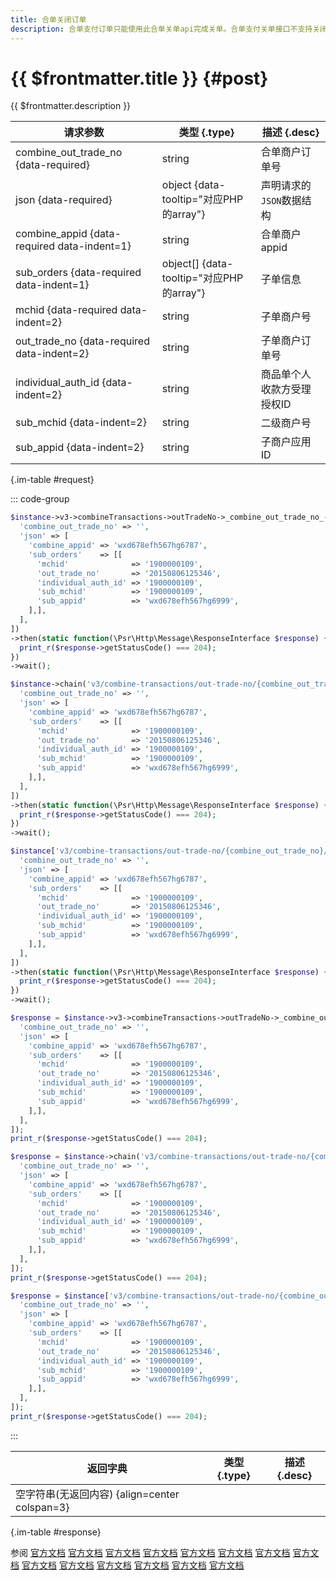 ```yaml
---
title: 合单关闭订单
description: 合单支付订单只能使用此合单关单api完成关单。合单支付关单接口不支持关闭部分商品单， 关单的平台商户号、交易单订单号、商品单个数、商品单发起商户号、商品单订单号必须与下单时完全一致。
---
```


# {{ $frontmatter.title }} {#post}

{{ $frontmatter.description }}

| 请求参数 | 类型 {.type} | 描述 {.desc}
| --- | --- | ---
| combine_out_trade_no {data-required} | string | 合单商户订单号
| json {data-required} | object {data-tooltip="对应PHP的array"} | 声明请求的`JSON`数据结构
| combine_appid {data-required data-indent=1} | string | 合单商户appid
| sub_orders {data-required data-indent=1} | object[] {data-tooltip="对应PHP的array"} | 子单信息
| mchid {data-required data-indent=2} | string | 子单商户号
| out_trade_no {data-required data-indent=2} | string | 子单商户订单号
| individual_auth_id {data-indent=2} | string | 商品单个人收款方受理授权ID
| sub_mchid {data-indent=2} | string | 二级商户号
| sub_appid {data-indent=2} | string | 子商户应用ID

{.im-table #request}

::: code-group

```php [异步纯链式]
$instance->v3->combineTransactions->outTradeNo->_combine_out_trade_no_->close->postAsync([
  'combine_out_trade_no' => '',
  'json' => [
    'combine_appid' => 'wxd678efh567hg6787',
    'sub_orders'    => [[
      'mchid'              => '1900000109',
      'out_trade_no'       => '20150806125346',
      'individual_auth_id' => '1900000109',
      'sub_mchid'          => '1900000109',
      'sub_appid'          => 'wxd678efh567hg6999',
    ],],
  ],
])
->then(static function(\Psr\Http\Message\ResponseInterface $response) {
  print_r($response->getStatusCode() === 204);
})
->wait();
```

```php [异步声明式]
$instance->chain('v3/combine-transactions/out-trade-no/{combine_out_trade_no}/close')->postAsync([
  'combine_out_trade_no' => '',
  'json' => [
    'combine_appid' => 'wxd678efh567hg6787',
    'sub_orders'    => [[
      'mchid'              => '1900000109',
      'out_trade_no'       => '20150806125346',
      'individual_auth_id' => '1900000109',
      'sub_mchid'          => '1900000109',
      'sub_appid'          => 'wxd678efh567hg6999',
    ],],
  ],
])
->then(static function(\Psr\Http\Message\ResponseInterface $response) {
  print_r($response->getStatusCode() === 204);
})
->wait();
```

```php [异步属性式]
$instance['v3/combine-transactions/out-trade-no/{combine_out_trade_no}/close']->postAsync([
  'combine_out_trade_no' => '',
  'json' => [
    'combine_appid' => 'wxd678efh567hg6787',
    'sub_orders'    => [[
      'mchid'              => '1900000109',
      'out_trade_no'       => '20150806125346',
      'individual_auth_id' => '1900000109',
      'sub_mchid'          => '1900000109',
      'sub_appid'          => 'wxd678efh567hg6999',
    ],],
  ],
])
->then(static function(\Psr\Http\Message\ResponseInterface $response) {
  print_r($response->getStatusCode() === 204);
})
->wait();
```

```php [同步纯链式]
$response = $instance->v3->combineTransactions->outTradeNo->_combine_out_trade_no_->close->post([
  'combine_out_trade_no' => '',
  'json' => [
    'combine_appid' => 'wxd678efh567hg6787',
    'sub_orders'    => [[
      'mchid'              => '1900000109',
      'out_trade_no'       => '20150806125346',
      'individual_auth_id' => '1900000109',
      'sub_mchid'          => '1900000109',
      'sub_appid'          => 'wxd678efh567hg6999',
    ],],
  ],
]);
print_r($response->getStatusCode() === 204);
```

```php [同步声明式]
$response = $instance->chain('v3/combine-transactions/out-trade-no/{combine_out_trade_no}/close')->post([
  'combine_out_trade_no' => '',
  'json' => [
    'combine_appid' => 'wxd678efh567hg6787',
    'sub_orders'    => [[
      'mchid'              => '1900000109',
      'out_trade_no'       => '20150806125346',
      'individual_auth_id' => '1900000109',
      'sub_mchid'          => '1900000109',
      'sub_appid'          => 'wxd678efh567hg6999',
    ],],
  ],
]);
print_r($response->getStatusCode() === 204);
```

```php [同步属性式]
$response = $instance['v3/combine-transactions/out-trade-no/{combine_out_trade_no}/close']->post([
  'combine_out_trade_no' => '',
  'json' => [
    'combine_appid' => 'wxd678efh567hg6787',
    'sub_orders'    => [[
      'mchid'              => '1900000109',
      'out_trade_no'       => '20150806125346',
      'individual_auth_id' => '1900000109',
      'sub_mchid'          => '1900000109',
      'sub_appid'          => 'wxd678efh567hg6999',
    ],],
  ],
]);
print_r($response->getStatusCode() === 204);
```

:::

| 返回字典 | 类型 {.type} | 描述 {.desc}
| --- | --- | ---
| 空字符串(无返回内容) {align=center colspan=3}

{.im-table #response}

参阅 [官方文档](https://pay.weixin.qq.com/doc/v3/merchant/4012577452) [官方文档](https://pay.weixin.qq.com/doc/v3/merchant/4013421130) [官方文档](https://pay.weixin.qq.com/doc/v3/merchant/4013421225) [官方文档](https://pay.weixin.qq.com/doc/v3/merchant/4013421330) [官方文档](https://pay.weixin.qq.com/doc/v3/merchant/4013421404) [官方文档](https://pay.weixin.qq.com/doc/v3/merchant/4012551793) [官方文档](https://pay.weixin.qq.com/doc/v3/partner/4012761079) [官方文档](https://pay.weixin.qq.com/doc/v3/partner/4013462102) [官方文档](https://pay.weixin.qq.com/doc/v3/partner/4013462171) [官方文档](https://pay.weixin.qq.com/doc/v3/partner/4013462247) [官方文档](https://pay.weixin.qq.com/doc/v3/partner/4013462566) [官方文档](https://pay.weixin.qq.com/doc/v3/partner/4012709095) [官方文档](https://pay.weixin.qq.com/doc/v3/partner/4012602237) [官方文档](https://pay.weixin.qq.com/doc/v3/partner/4012761093)
